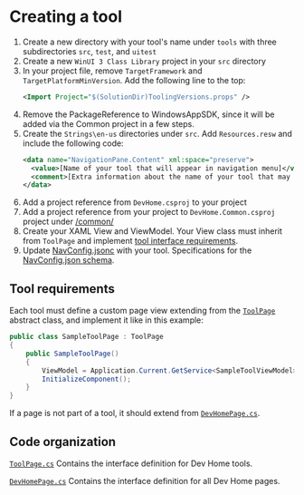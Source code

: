 # Creating a tool

1. Create a new directory with your tool's name under `tools` with three subdirectories `src`, `test`, and `uitest`
1. Create a new `WinUI 3 Class Library` project in your `src` directory
1. In your project file, remove `TargetFramework` and `TargetPlatformMinVersion`. Add the following line to the top:
    ```xml
    <Import Project="$(SolutionDir)ToolingVersions.props" />
    ```
1. Remove the PackageReference to WindowsAppSDK, since it will be added via the Common project in a few steps.
1. Create the `Strings\en-us` directories under `src`. Add `Resources.resw` and include the following code:
    ```xml
    <data name="NavigationPane.Content" xml:space="preserve">
      <value>[Name of your tool that will appear in navigation menu]</value>
      <comment>[Extra information about the name of your tool that may help translation]</comment>
    </data>
    ```
1. Add a project reference from `DevHome.csproj` to your project
1. Add a project reference from your project to `DevHome.Common.csproj` project under [/common/](/common)
1. Create your XAML View and ViewModel. Your View class must inherit from `ToolPage` and implement [tool interface requirements](#tool-requirements).
1. Update [NavConfig.jsonc](/src/NavConfig.jsonc) with your tool. Specifications for the [NavConfig.json schema](./navconfig.md).

## Tool requirements

Each tool must define a custom page view extending from the [`ToolPage`](../../common/Views/ToolPage.cs) abstract class, and implement it like in this example:

```cs
public class SampleToolPage : ToolPage
{
    public SampleToolPage()
    {
        ViewModel = Application.Current.GetService<SampleToolViewModel>();
        InitializeComponent();
    }
}
```

If a page is not part of a tool, it should extend from [`DevHomePage.cs`](../../common/Views/DevHomePage.cs).

<!-- ### Method definition

This section contains a more detailed description of each of the interface methods.

-->

## Code organization

[`ToolPage.cs`](../../common/Views/ToolPage.cs)
Contains the interface definition for Dev Home tools.

[`DevHomePage.cs`](../../common/Views/DevHomePage.cs)
Contains the interface definition for all Dev Home pages.
